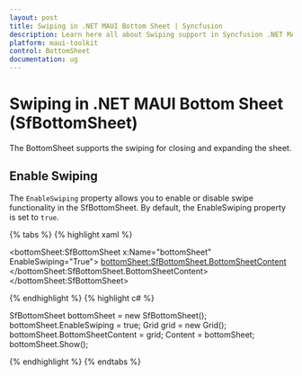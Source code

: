 ```yaml
---
layout: post
title: Swiping in .NET MAUI Bottom Sheet | Syncfusion
description: Learn here all about Swiping support in Syncfusion .NET MAUI Bottom Sheet (SfBottomSheet) control.
platform: maui-toolkit
control: BottomSheet
documentation: ug
---
```

# Swiping in .NET MAUI Bottom Sheet (SfBottomSheet)

The BottomSheet supports the swiping for closing and expanding the sheet. 

## Enable Swiping

The `EnableSwiping` property allows you to enable or disable swipe functionality in the SfBottomSheet. By default, the EnableSwiping property is set to `true`.

{% tabs %}
{% highlight xaml %}

<bottomSheet:SfBottomSheet x:Name="bottomSheet" EnableSwiping="True">
    <bottomSheet:SfBottomSheet.BottomSheetContent>
        <Grid/>
    </bottomSheet:SfBottomSheet.BottomSheetContent>
</bottomSheet:SfBottomSheet>

{% endhighlight %}
{% highlight c# %} 

SfBottomSheet bottomSheet = new SfBottomSheet();
bottomSheet.EnableSwiping = true;
Grid grid = new Grid();
bottomSheet.BottomSheetContent = grid;
Content = bottomSheet;
bottomSheet.Show();

{% endhighlight %}
{% endtabs %}
